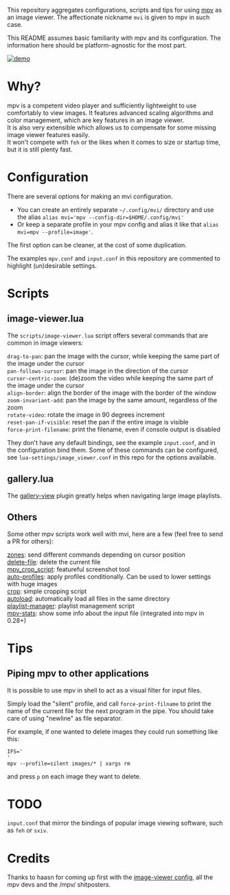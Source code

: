 This repository aggregates configurations, scripts and tips for using [mpv](https://github.com/mpv-player/mpv) as an image viewer. The affectionate nickname `mvi` is given to mpv in such case.

This README assumes basic familiarity with mpv and its configuration. The information here should be platform-agnostic for the most part.

[![demo](https://i.vimeocdn.com/filter/overlay?src0=https%3A%2F%2Fi.vimeocdn.com%2Fvideo%2F674986351_1280x720.jpg&src1=https%3A%2F%2Ff.vimeocdn.com%2Fimages_v6%2Fshare%2Fplay_icon_overlay.png)](https://vimeo.com/249231479)

# Why?

mpv is a competent video player and sufficiently lightweight to use comfortably to view images. It features advanced scaling algorithms and color management, which are key features in an image viewer.  
It is also very extensible which allows us to compensate for some missing image viewer features easily.  
It won't compete with `feh` or the likes when it comes to size or startup time, but it is still plenty fast.

# Configuration

There are several options for making an mvi configuration.  
* You can create an entirely separate `~/.config/mvi/` directory and use the alias `alias mvi='mpv --config-dir=$HOME/.config/mvi'` 
* Or keep a separate profile in your mpv config and alias it like that `alias mvi=mpv --profile=image'`. 

The first option can be cleaner, at the cost of some duplication.

The examples `mpv.conf` and `input.conf` in this repository are commented to highlight (un)desirable settings.

# Scripts

## image-viewer.lua

The `scripts/image-viewer.lua` script offers several commands that are common in image viewers:

`drag-to-pan`: pan the image with the cursor, while keeping the same part of the image under the cursor  
`pan-follows-cursor`: pan the image in the direction of the cursor  
`cursor-centric-zoom`: (de)zoom the video while keeping the same part of the image under the cursor  
`align-border`: align the border of the image with the border of the window  
`zoom-invariant-add`: pan the image by the same amount, regardless of the zoom  
`rotate-video`: rotate the image in 90 degrees increment  
`reset-pan-if-visible`: reset the pan if the entire image is visible  
`force-print-filename`: print the filename, even if console output is disabled  

They don't have any default bindings, see the example `input.conf`, and in the configuration bind them.
Some of these commands can be configured, see `lua-settings/image_viewer.conf` in this repo for the options available. 

## gallery.lua

The [gallery-view](https://github.com/occivink/mpv-gallery-view) plugin greatly helps when navigating large image playlists.

## Others

Some other mpv scripts work well with mvi, here are a few (feel free to send a PR for others):

[zones](https://github.com/wiiaboo/mpv-scripts/blob/master/zones.lua): send different commands depending on cursor position  
[delete-file](https://github.com/zenyd/mpv-scripts#delete-file): delete the current file  
[mpv_crop_script](https://github.com/TheAMM/mpv_crop_script): featureful screenshot tool  
[auto-profiles](https://github.com/wm4/mpv-scripts/blob/master/auto-profiles.lua): apply profiles conditionally. Can be used to lower settings with huge images  
[crop](https://github.com/occivink/mpv-scripts#croplua): simple cropping script  
[autoload](https://github.com/mpv-player/mpv/blob/master/TOOLS/lua/autoload.lua): automatically load all files in the same directory  
[playlist-manager](https://github.com/jonniek/mpv-playlistmanager): playlist management script  
[mpv-stats](https://github.com/Argon-/mpv-stats): show some info about the input file (integrated into mpv in 0.28+)  

# Tips

## Piping mpv to other applications

It is possible to use mpv in shell to act as a visual filter for input files.  

Simply load the "silent" profile, and call `force-print-filname` to print the name of the current file for the next program in the pipe. You should take care of using "newline" as file separator.  

For example, if one wanted to delete images they could run something like this:
```
IFS='
'
mpv --profile=silent images/* | xargs rm
```
and press `p` on each image they want to delete.

# TODO

`input.conf` that mirror the bindings of popular image viewing software, such as `feh` or `sxiv`.

# Credits

Thanks to haasn for coming up first with the [image-viewer config](https://gist.github.com/haasn/7919afd765e308fa91cbe19a64631d0f), all the mpv devs and the /mpv/ shitposters.
